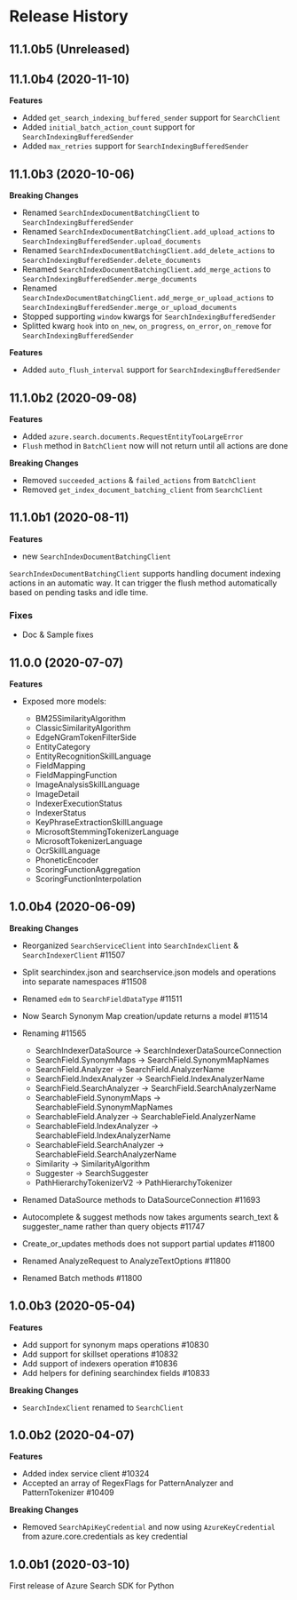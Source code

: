 # Release History

## 11.1.0b5 (Unreleased)


## 11.1.0b4 (2020-11-10)

**Features**

- Added `get_search_indexing_buffered_sender` support for `SearchClient`
- Added `initial_batch_action_count` support for `SearchIndexingBufferedSender`
- Added `max_retries` support for `SearchIndexingBufferedSender`

## 11.1.0b3 (2020-10-06)

**Breaking Changes**

- Renamed `SearchIndexDocumentBatchingClient` to `SearchIndexingBufferedSender`
- Renamed `SearchIndexDocumentBatchingClient.add_upload_actions` to `SearchIndexingBufferedSender.upload_documents`
- Renamed `SearchIndexDocumentBatchingClient.add_delete_actions` to `SearchIndexingBufferedSender.delete_documents`
- Renamed `SearchIndexDocumentBatchingClient.add_merge_actions` to `SearchIndexingBufferedSender.merge_documents`
- Renamed `SearchIndexDocumentBatchingClient.add_merge_or_upload_actions` to `SearchIndexingBufferedSender.merge_or_upload_documents`
- Stopped supporting `window` kwargs for `SearchIndexingBufferedSender`
- Splitted kwarg `hook` into `on_new`, `on_progress`, `on_error`, `on_remove` for `SearchIndexingBufferedSender`

**Features**

- Added `auto_flush_interval` support for `SearchIndexingBufferedSender`

## 11.1.0b2 (2020-09-08)

**Features**

- Added `azure.search.documents.RequestEntityTooLargeError`
- `Flush` method in `BatchClient` now will not return until all actions are done

**Breaking Changes**

- Removed `succeeded_actions` & `failed_actions` from `BatchClient`
- Removed `get_index_document_batching_client` from `SearchClient`

## 11.1.0b1 (2020-08-11)

**Features**

- new `SearchIndexDocumentBatchingClient`

`SearchIndexDocumentBatchingClient` supports handling document indexing actions in an automatic way. It can trigger the flush method automatically based on pending tasks and idle time.

### Fixes

- Doc & Sample fixes

## 11.0.0 (2020-07-07)

**Features**

- Exposed more models:

  * BM25SimilarityAlgorithm
  * ClassicSimilarityAlgorithm
  * EdgeNGramTokenFilterSide
  * EntityCategory
  * EntityRecognitionSkillLanguage
  * FieldMapping
  * FieldMappingFunction
  * ImageAnalysisSkillLanguage
  * ImageDetail
  * IndexerExecutionStatus
  * IndexerStatus
  * KeyPhraseExtractionSkillLanguage
  * MicrosoftStemmingTokenizerLanguage
  * MicrosoftTokenizerLanguage
  * OcrSkillLanguage
  * PhoneticEncoder
  * ScoringFunctionAggregation
  * ScoringFunctionInterpolation

## 1.0.0b4 (2020-06-09)

**Breaking Changes**

- Reorganized `SearchServiceClient` into `SearchIndexClient` & `SearchIndexerClient`    #11507
- Split searchindex.json and searchservice.json models and operations into separate namespaces #11508
- Renamed `edm` to `SearchFieldDataType`    #11511
- Now Search Synonym Map creation/update returns a model    #11514
- Renaming  #11565

  * SearchIndexerDataSource -> SearchIndexerDataSourceConnection
  * SearchField.SynonymMaps -> SearchField.SynonymMapNames
  * SearchField.Analyzer -> SearchField.AnalyzerName
  * SearchField.IndexAnalyzer -> SearchField.IndexAnalyzerName
  * SearchField.SearchAnalyzer -> SearchField.SearchAnalyzerName
  * SearchableField.SynonymMaps -> SearchableField.SynonymMapNames
  * SearchableField.Analyzer -> SearchableField.AnalyzerName
  * SearchableField.IndexAnalyzer -> SearchableField.IndexAnalyzerName
  * SearchableField.SearchAnalyzer -> SearchableField.SearchAnalyzerName
  * Similarity -> SimilarityAlgorithm
  * Suggester -> SearchSuggester
  * PathHierarchyTokenizerV2 -> PathHierarchyTokenizer
- Renamed DataSource methods to DataSourceConnection    #11693
- Autocomplete & suggest methods now takes arguments search_text & suggester_name rather than query objects   #11747
- Create_or_updates methods does not support partial updates    #11800
- Renamed AnalyzeRequest to AnalyzeTextOptions  #11800
- Renamed Batch methods #11800
  

## 1.0.0b3 (2020-05-04)

**Features**

- Add support for synonym maps operations #10830
- Add support for skillset operations #10832
- Add support of indexers operation #10836
- Add helpers for defining searchindex fields #10833

**Breaking Changes**

- `SearchIndexClient` renamed to `SearchClient`

## 1.0.0b2 (2020-04-07)

**Features**

- Added index service client    #10324
- Accepted an array of RegexFlags for PatternAnalyzer and PatternTokenizer  #10409

**Breaking Changes**

- Removed `SearchApiKeyCredential` and now using `AzureKeyCredential` from azure.core.credentials as key credential

## 1.0.0b1 (2020-03-10)

First release of Azure Search SDK for Python

